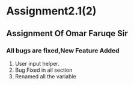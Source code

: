 # Assignment2.1(2)
## Assignment Of Omar Faruqe Sir 
### All bugs are fixed,New Feature Added 

<ol type = '1'>
  <li>User input helper.</li>
  <li>Bug Fixed in all section</li>
  <li>Renamed all the variable</li>
</ol>

